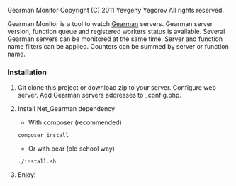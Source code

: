 Gearman Monitor
Copyright (C) 2011 Yevgeny Yegorov
All rights reserved.

Gearman Monitor is a tool to watch [Gearman](http://gearman.org/) servers. Gearman
server version, function queue and registered workers status is available. Several
Gearman servers can be monitored at the same time. Server and function name filters
can be applied. Counters can be summed by server or function name.

### Installation ###

1. Git clone this project or download zip to your server. Configure web server.
Add Gearman servers addresses to _config.php.

2. Install Net_Gearman dependency

    - With composer (recommended)
    ```
    composer install
    ```

    - Or with pear (old school way)
    ```
    ./install.sh
    ```

3. Enjoy!
